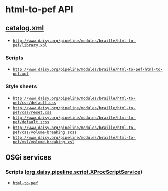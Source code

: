 # html-to-pef API

## <a href="resources/META-INF/catalog.xml" class="source">catalog.xml</a>

- <a href="resources/xml/xproc/library.xpl" class="apidoc">`http://www.daisy.org/pipeline/modules/braille/html-to-pef/library.xpl`</a>

### Scripts

- <a href="resources/xml/xproc/html-to-pef.xpl" class="apidoc">`http://www.daisy.org/pipeline/modules/braille/html-to-pef/html-to-pef.xpl`</a>

### Style sheets

- [`http://www.daisy.org/pipeline/modules/braille/html-to-pef/css/default.css`](resources/css/default.css)
- [`http://www.daisy.org/pipeline/modules/braille/html-to-pef/css/reset.css`](resources/css/reset.css)
- [`http://www.daisy.org/pipeline/modules/braille/html-to-pef/default.scss`](resources/css/default.scss)
- [`http://www.daisy.org/pipeline/modules/braille/html-to-pef/css/volume-breaking.scss`](resources/css/volume-breaking.scss)
- [`http://www.daisy.org/pipeline/modules/braille/html-to-pef/xsl/volume-breaking.xsl`](resources/xml/xslt/volume-breaking.xsl)

## OSGi services

### Scripts ([org.daisy.pipeline.script.XProcScriptService](http://daisy.github.io/pipeline/api/org/daisy/pipeline/script/XProcScriptService.html))

- <a href="resources/xml/xproc/html-to-pef.xpl" class="userdoc">`html-to-pef`</a>


<link rev="dp2:doc" href="./"/>
<link rel="rdf:type" href="http://www.daisy.org/ns/pipeline/apidoc"/>
